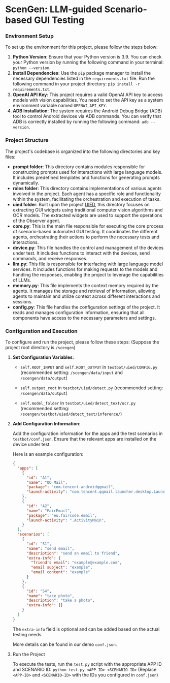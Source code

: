 # ScenGen: LLM-guided Scenario-based GUI Testing

### Environment Setup

To set up the environment for this project, please follow the steps below:

1. **Python Version**: Ensure that your Python version is 3.9. You can check your Python version by running the following command in your terminal: `python --version`.
2. **Install Dependencies**: Use the `pip` package manager to install the necessary dependencies listed in the `requirements.txt` file. Run the following command in your project directory: `pip install -r requirements.txt`.
3. **OpenAI API Key**: This project requires a valid OpenAI API key to access models with vision capabilities. You need to set the API key as a system environment variable named `OPENAI_API_KEY`. 
4. **ADB Installation**: The system requires the Android Debug Bridge (ADB) tool to control Android devices via ADB commands. You can verify that ADB is correctly installed by running the following command: `adb --version`.

### Project Structure

The project's codebase is organized into the following directories and key files:

- **prompt folder**: This directory contains modules responsible for constructing prompts used for interactions with large language models. It includes predefined templates and functions for generating prompts dynamically.
- **roles folder**: This directory contains implementations of various agents involved in the project. Each agent has a specific role and functionality within the system, facilitating the orchestration and execution of tasks.
- **uied folder**: Built upon the project [UIED](https://github.com/MulongXie/UIED), this directory focuses on extracting GUI widgets using traditional computer vision algorithms and OCR models. The extracted widgets are used to support the operations of the Observer agent.
- **core.py**: This is the main file responsible for executing the core process of scenario-based automated GUI testing. It coordinates the different agents, orchestrating their actions to perform the necessary tests and interactions.
- **device.py**: This file handles the control and management of the devices under test. It includes functions to interact with the devices, send commands, and receive responses.
- **llm.py**: This file is responsible for interfacing with large language model services. It includes functions for making requests to the models and handling the responses, enabling the project to leverage the capabilities of LLMs.
- **memory.py**: This file implements the context memory required by the agents. It manages the storage and retrieval of information, allowing agents to maintain and utilize context across different interactions and sessions.
- **config.py**: This file handles the configuration settings of the project. It reads and manages configuration information, ensuring that all components have access to the necessary parameters and settings.

### Configuration and Execution

To configure and run the project, please follow these steps: (Suppose the project root directory is `/scengen`)

1. **Set Configuration Variables**:

   - `self.ROOT_INPUT` and `self.ROOT_OUTPUT` in `testbot/uied/CONFIG.py`  (recommended setting: `/scengen/data/input` and `/scengen/data/output`)

   - `self.output_root` in `testbot/uied/detect.py` (recommended setting: `/scengen/data/output`)

   - `self.model_folder` in `testbot/uied/detect_text/ocr.py` (recommended setting: `/scengen/testbot/uied/detect_text/inference/`)

2. **Add Configuration Information**:

   Add the configuration information for the apps and the test scenarios in `testbot/conf.json`. Ensure that the relevant apps are installed on the device under test.

   Here is an example configuration:

   ```json
   {
     "apps": [
       {
         "id": "A1",
         "name": "QQ Mail",
         "package": "com.tencent.androidqqmail",
         "launch-activity": "com.tencent.qqmail.launcher.desktop.LauncherActivity",
       },
       {
         "id": "A2",
         "name": "FairEmail",
         "package": "eu.faircode.email",
         "launch-activity": ".ActivityMain",
       }
     ],
     "scenarios": [
       {
         "id": "S1",
         "name": "send email",
         "description": "send an email to friend",
         "extra-info": {
           "friend's email": "example@example.com",
           "email subject": "example",
           "email content": "example"
         }
       },
       {
         "id": "S4",
         "name": "take photo",
         "description": "take a photo",
         "extra-info": {}
       }
     ]
   }
   ```

   The `extra-info` field is optional and can be added based on the actual testing needs.

   More details can be found in our demo `conf.json`.

3. Run the Project

   To execute the tests, run the `test.py` script with the appropriate APP ID and SCENARIO ID: `python test.py <APP-ID> <SCENARIO-ID>` (Replace `<APP-ID>` and `<SCENARIO-ID>` with the IDs you configured in `conf.json`)


